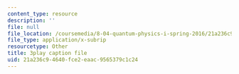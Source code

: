 ```yaml
---
content_type: resource
description: ''
file: null
file_location: /coursemedia/8-04-quantum-physics-i-spring-2016/21a236c94640fce2eaac9565379c1c24_Ex_fFlwZoM0.srt
file_type: application/x-subrip
resourcetype: Other
title: 3play caption file
uid: 21a236c9-4640-fce2-eaac-9565379c1c24
---
```

